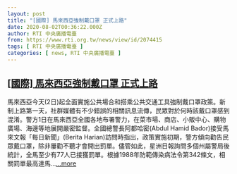 ```yaml
---
layout: post
title: "[國際] 馬來西亞強制戴口罩 正式上路"
date: 2020-08-02T00:36:22.000Z
author: RTI 中央廣播電臺
from: https://www.rti.org.tw/news/view/id/2074415
tags: [ RTI 中央廣播電臺 ]
categories: [ news, RTI 中央廣播電臺 ]
---
```

<!--1596328582000-->
[[國際] 馬來西亞強制戴口罩 正式上路](https://www.rti.org.tw/news/view/id/2074415)
------

<div>
馬來西亞今天(2日)起全面實施公共場合和搭乘公共交通工具強制戴口罩政策。新制上路第一天，社群媒體有不少錯誤的相關訊息流傳，民眾對於何時該戴口罩感到混淆。警方1日在馬來西亞全國各地布署警力，在菜市場、商店、小販中心、購物廣場、海邊等地展開嚴密監督。全國總警長阿都哈密(Abdul Hamid Bador)接受馬來文報「每日新聞」(Berita Harian)訪問時指出，政策實施初期，警方傾向勸告民眾戴口罩，除非屢勸不聽才會開出罰單。儘管如此，星洲日報詢問多個州屬警局後統計，全馬至少有77人已接獲罰單。根據1988年防範傳染病法令第342條文，相關罰單最高達馬...<a target="_blank" href="https://www.rti.org.tw/news/view/id/2074415">...more</a>
</div>
